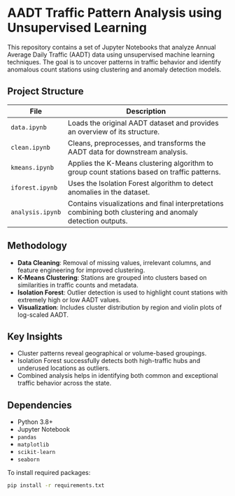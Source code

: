 # AADT Traffic Pattern Analysis using Unsupervised Learning

This repository contains a set of Jupyter Notebooks that analyze Annual Average Daily Traffic (AADT) data using unsupervised machine learning techniques. The goal is to uncover patterns in traffic behavior and identify anomalous count stations using clustering and anomaly detection models.

## Project Structure

| File | Description |
|------|-------------|
| `data.ipynb` | Loads the original AADT dataset and provides an overview of its structure. |
| `clean.ipynb` | Cleans, preprocesses, and transforms the AADT data for downstream analysis. |
| `kmeans.ipynb` | Applies the K-Means clustering algorithm to group count stations based on traffic patterns. |
| `iforest.ipynb` | Uses the Isolation Forest algorithm to detect anomalies in the dataset. |
| `analysis.ipynb` | Contains visualizations and final interpretations combining both clustering and anomaly detection outputs. |

## Methodology

- **Data Cleaning**: Removal of missing values, irrelevant columns, and feature engineering for improved clustering.
- **K-Means Clustering**: Stations are grouped into clusters based on similarities in traffic counts and metadata.
- **Isolation Forest**: Outlier detection is used to highlight count stations with extremely high or low AADT values.
- **Visualization**: Includes cluster distribution by region and violin plots of log-scaled AADT.

## Key Insights

- Cluster patterns reveal geographical or volume-based groupings.
- Isolation Forest successfully detects both high-traffic hubs and underused locations as outliers.
- Combined analysis helps in identifying both common and exceptional traffic behavior across the state.

## Dependencies

- Python 3.8+
- Jupyter Notebook
- `pandas`
- `matplotlib`
- `scikit-learn`
- `seaborn`

To install required packages:

```bash
pip install -r requirements.txt
